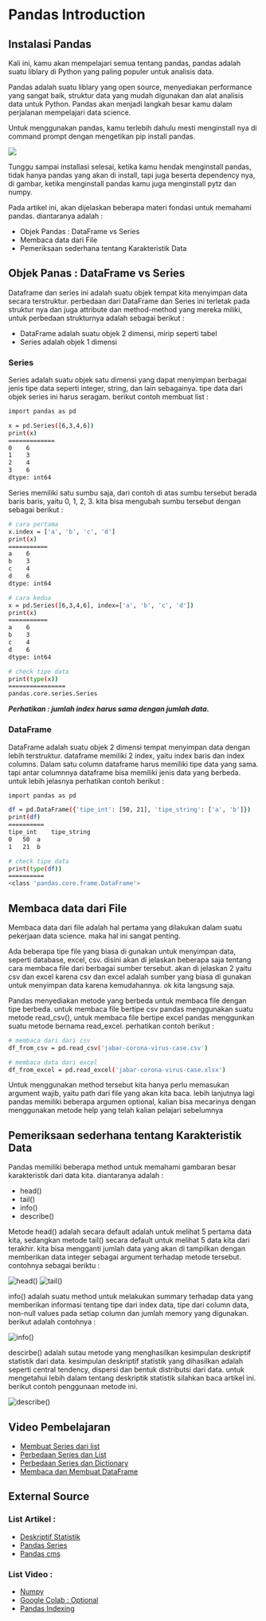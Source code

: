 <h1>Pandas Introduction</h1>

<h2>Instalasi Pandas</h2>

Kali ini, kamu akan mempelajari semua tentang pandas, pandas adalah suatu liblary di Python yang paling populer untuk analisis data.

Pandas adalah suatu liblary yang open source, menyediakan performance yang sangat baik, struktur data yang mudah digunakan dan alat analisis data untuk Python. Pandas akan menjadi langkah besar kamu dalam perjalanan mempelajari data science.

Untuk menggunakan pandas, kamu terlebih dahulu mesti menginstall nya di command prompt dengan mengetikan pip install pandas.

<img src="https://github.com/boyzitakazi/Source-Code-Belajar/blob/master/Python%20Course/img/cmd.png">

Tunggu sampai installasi selesai, ketika kamu hendak menginstall pandas, tidak hanya pandas yang akan di install, tapi juga beserta dependency nya, di gambar, ketika menginstall pandas kamu juga menginstall pytz dan numpy.

Pada artikel ini, akan dijelaskan beberapa materi fondasi untuk memahami pandas. diantaranya adalah :
<ul>
    <li>Objek Pandas : DataFrame vs Series</li>
    <li>Membaca data dari File</li>
    <li>Pemeriksaan sederhana tentang Karakteristik Data</li>
</ul>

<h2>Objek Panas : DataFrame vs Series</h2>

Dataframe dan series ini adalah suatu objek tempat kita menyimpan data secara terstruktur. perbedaan dari DataFrame dan Series ini terletak pada struktur nya dan juga attribute dan method-method yang mereka miliki, untuk perbedaan strukturnya adalah sebagai berikut :

<ul>
    <li>DataFrame adalah suatu objek 2 dimensi, mirip seperti tabel</li>
    <li>Series adalah objek 1 dimensi</li>
</ul>

<h3>Series</h3>

Series adalah suatu objek satu dimensi yang dapat menyimpan berbagai jenis tipe data seperti integer, string, dan lain sebagainya. tipe data dari objek series ini harus seragam. berikut contoh membuat list :

```sh
import pandas as pd

x = pd.Series([6,3,4,6])
print(x)
=============
0    6
1    3
2    4
3    6
dtype: int64
```

Series memiliki satu sumbu saja, dari contoh di atas sumbu tersebut berada baris baris, yaitu 0, 1, 2, 3. kita bisa mengubah sumbu tersebut dengan sebagai berikut :

```sh
# cara pertama
x.index = ['a', 'b', 'c', 'd']
print(x)
===========
a    6
b    3
c    4
d    6
dtype: int64
```
```sh
# cara kedua
x = pd.Series([6,3,4,6], index=['a', 'b', 'c', 'd'])
print(x)
===========
a    6
b    3
c    4
d    6
dtype: int64

# check tipe data
print(type(x))
================
pandas.core.series.Series
```

<b><i>Perhatikan : jumlah index harus sama dengan jumlah data.</i></b>

<h3>DataFrame</h3>

DataFrame adalah suatu objek 2 dimensi tempat menyimpan data dengan lebih terstruktur. dataframe memiliki 2 index, yaitu index baris dan index columns. Dalam satu column dataframe harus memiliki tipe data yang sama. tapi antar columnnya dataframe bisa memiliki jenis data yang berbeda. untuk lebih jelasnya perhatikan contoh berikut :

```sh
import pandas as pd

df = pd.DataFrame({'tipe_int': [50, 21], 'tipe_string': ['a', 'b']})
print(df)
==========
tipe_int    tipe_string
0 	50 	a
1 	21 	b

# check tipe data
print(type(df))
==========
<class 'pandas.core.frame.DataFrame'>
```

<h2>Membaca data dari File</h2>

Membaca data dari file adalah hal pertama yang dilakukan dalam suatu pekerjaan data science. maka hal ini sangat penting.

Ada beberapa tipe file yang biasa di gunakan untuk menyimpan data, seperti database, excel, csv. disini akan di jelaskan beberapa saja tentang cara membaca file dari berbagai sumber tersebut. akan di jelaskan 2 yaitu csv dan excel karena csv dan excel adalah sumber yang biasa di gunakan untuk menyimpan data karena kemudahannya. ok kita langsung saja.

Pandas menyediakan metode yang berbeda untuk membaca file dengan tipe berbeda. untuk membaca file bertipe csv pandas menggunakan suatu metode read_csv(), untuk membaca file bertipe excel pandas menggunkan suatu metode bernama read_excel. perhatikan contoh berikut :

```sh
# membaca dari dari csv
df_from_csv = pd.read_csv('jabar-corona-virus-case.csv')

# membaca data dari excel
df_from_excel = pd.read_excel('jabar-corona-virus-case.xlsx')
```

Untuk menggunakan method tersebut kita hanya perlu memasukan argument wajib, yaitu path dari file yang akan kita baca. lebih lanjutnya lagi pandas memiliki beberapa argumen optional, kalian bisa mecarinya dengan menggunakan metode help yang telah kalian pelajari sebelumnya

<h2>Pemeriksaan sederhana tentang Karakteristik Data</h2>

Pandas memiliki beberapa method untuk memahami gambaran besar karakteristik dari data kita. diantaranya adalah :

<ul>
    <li>head()</li>
    <li>tail()</li>
    <li>info()</li>
    <li>describe()</li>
</ul>

Metode head() adalah secara default adalah untuk melihat 5 pertama data kita, sedangkan metode tail() secara default untuk melihat 5 data kita dari terakhir. kita bisa mengganti jumlah data yang akan di tampilkan dengan memberikan data integer sebagai argument terhadap metode tersebut. contohnya sebagai beriktu :

<img src="https://github.com/boyzitakazi/Source-Code-Belajar/blob/master/Python%20Course/img/0head.png" alt="head()">
<img src="https://github.com/boyzitakazi/Source-Code-Belajar/blob/master/Python%20Course/img/1tail.png" alt="tail()">

info() adalah suatu method untuk melakukan summary terhadap data yang memberikan informasi tentang tipe dari index data, tipe dari column data, non-null values pada setiap column dan jumlah memory yang digunakan. berikut adalah contohnya :

<img src="https://github.com/boyzitakazi/Source-Code-Belajar/blob/master/Python%20Course/img/2info.png" alt="info()">

descirbe() adalah sutau metode yang menghasilkan kesimpulan deskriptif statistik dari data. kesimpulan deskriptif statistik yang dihasilkan adalah seperti central tendency, dispersi dan bentuk distributsi dari data. untuk mengetahui lebih dalam tentang deskriptik statistik silahkan baca artikel ini. berikut contoh penggunaan metode ini.

<img src="https://github.com/boyzitakazi/Source-Code-Belajar/blob/master/Python%20Course/img/3describe.png" alt="describe()">

<h2>Video Pembelajaran</h2>
<ul>
    <li><a href="https://youtu.be/3sU4Fn9w_ag">Membuat Series dari list</a></li>
    <li><a href="https://youtu.be/j-o7vsiWafg">Perbedaan Series dan List</a></li>
    <li><a href="https://youtu.be/fg4HNG17qgI">Perbedaan Series dan Dictionary</a></li>
    <li><a href="https://youtu.be/vKnx8sr9xHo">Membaca dan Membuat DataFrame</a></li>
</ul>

<h2>External Source</h2>

<h3>List Artikel :</h3>
<ul>
    <li><a href="https://www.yuksinau.id/statistika-deskriptif/">Deskriptif Statistik</a></li>
    <li><a href="https://petruknisme.com/2019/04/15/pengenalan-pandas-dan-series/">Pandas Series</a></li>
    <li><a href="https://code.tutsplus.com/id/tutorials/introducing-pandas–cms-26514">Pandas cms</a></li>
</ul>

<h3>List Video :</h3>
<ul>
    <li><a href="https://www.youtube.com/watch?v=06cjWxfk-Zc&list=PLxBhf17jrfxEFnWyV4nuRZ24MglbAjZTE">Numpy</a></li>
    <li><a href="https://www.youtube.com/watch?v=3krwFrozpek&list=PLxBhf17jrfxEFnWyV4nuRZ24MglbAjZTE&index=2">Google Colab : Optional</a></li>
    <li><a href="https://www.youtube.com/watch?v=qghFcRSdCSk&list=PLxBhf17jrfxEFnWyV4nuRZ24MglbAjZTE&index=3">Pandas Indexing</a></li>
</ul>
